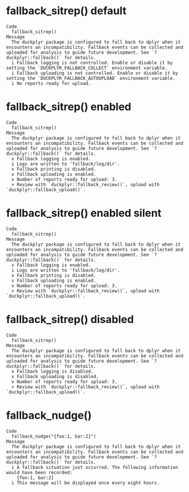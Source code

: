 # fallback_sitrep() default

    Code
      fallback_sitrep()
    Message
      The duckplyr package is configured to fall back to dplyr when it encounters an incompatibility. Fallback events can be collected and uploaded for analysis to guide future development. See `?duckplyr::fallback()` for details.
      i Fallback logging is not controlled. Enable or disable it by setting the `DUCKPLYR_FALLBACK_COLLECT` environment variable.
      i Fallback uploading is not controlled. Enable or disable it by setting the `DUCKPLYR_FALLBACK_AUTOUPLOAD` environment variable.
      i No reports ready for upload.

# fallback_sitrep() enabled

    Code
      fallback_sitrep()
    Message
      The duckplyr package is configured to fall back to dplyr when it encounters an incompatibility. Fallback events can be collected and uploaded for analysis to guide future development. See `?duckplyr::fallback()` for details.
      v Fallback logging is enabled.
      i Logs are written to 'fallback/log/dir'.
      x Fallback printing is disabled.
      v Fallback uploading is enabled.
      v Number of reports ready for upload: 3.
      > Review with `duckplyr::fallback_review()`, upload with `duckplyr::fallback_upload()`.

# fallback_sitrep() enabled silent

    Code
      fallback_sitrep()
    Message
      The duckplyr package is configured to fall back to dplyr when it encounters an incompatibility. Fallback events can be collected and uploaded for analysis to guide future development. See `?duckplyr::fallback()` for details.
      v Fallback logging is enabled.
      i Logs are written to 'fallback/log/dir'.
      x Fallback printing is disabled.
      v Fallback uploading is enabled.
      v Number of reports ready for upload: 3.
      > Review with `duckplyr::fallback_review()`, upload with `duckplyr::fallback_upload()`.

# fallback_sitrep() disabled

    Code
      fallback_sitrep()
    Message
      The duckplyr package is configured to fall back to dplyr when it encounters an incompatibility. Fallback events can be collected and uploaded for analysis to guide future development. See `?duckplyr::fallback()` for details.
      x Fallback logging is disabled.
      x Fallback uploading is disabled.
      v Number of reports ready for upload: 3.
      > Review with `duckplyr::fallback_review()`, upload with `duckplyr::fallback_upload()`.

# fallback_nudge()

    Code
      fallback_nudge("{foo:1, bar:2}")
    Message
      The duckplyr package is configured to fall back to dplyr when it encounters an incompatibility. Fallback events can be collected and uploaded for analysis to guide future development. See `?duckplyr::fallback()` for details.
      i A fallback situation just occurred. The following information would have been recorded:
        {foo:1, bar:2}
      i This message will be displayed once every eight hours.

